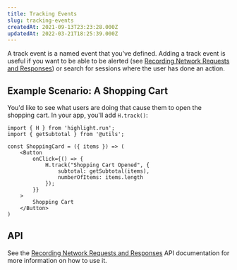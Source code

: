 ```yaml
---
title: Tracking Events
slug: tracking-events
createdAt: 2021-09-13T23:23:28.000Z
updatedAt: 2022-03-21T18:25:39.000Z
---
```


A track event is a named event that you've defined. Adding a track event is useful if you want to be able to be alerted (see [Recording Network Requests and Responses](/product-features/alerts)) or search for sessions where the user has done an action.

## Example Scenario: A Shopping Cart

You'd like to see what users are doing that cause them to open the shopping cart. In your app, you'll add `H.track()`:

```none
import { H } from 'highlight.run';
import { getSubtotal } from '@utils';

const ShoppingCard = ({ items }) => (
    <Button
        onClick={() => {
            H.track("Shopping Cart Opened", {
                subtotal: getSubtotal(items),
                numberOfItems: items.length
            });
        }}
    >
        Shopping Cart
    </Button>
)
```

## API

See the [Recording Network Requests and Responses](/sdk/client#Htrack) API documentation for more information on how to use it.
